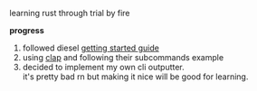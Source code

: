 learning rust through trial by fire

**progress**
1. followed diesel [getting started guide](https://diesel.rs/guides/getting-started/)
2. using [clap](https://clap.rs/) and following their subcommands example
3. decided to implement my own cli outputter.  
   it's pretty bad rn but making it nice will be good for learning.
